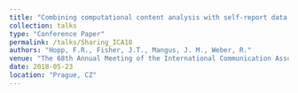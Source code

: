 ```yaml
---
title: "Combining computational content analysis with self-report data to predict news article sharing."
collection: talks
type: "Conference Paper"
permalink: /talks/Sharing_ICA18
authors: "Hopp, F.R., Fisher, J.T., Mangus, J. M., Weber, R."
venue: "The 68th Annual Meeting of the International Communication Association"
date: 2018-05-23
location: "Prague, CZ"
---
```

